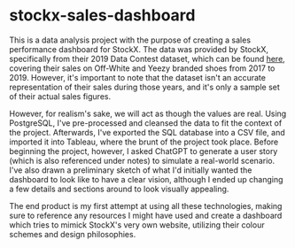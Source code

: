 # stockx-sales-dashboard

This is a data analysis project with the purpose of creating a sales performance dashboard for StockX. The data was provided by StockX,
specifically from their 2019 Data Contest dataset, which can be found [here](https://stockx.com/news/the-2019-data-contest/), covering their
sales on Off-White and Yeezy branded shoes from 2017 to 2019. However, it's important to note that the dataset isn't an accurate representation
of their sales during those years, and it's only a sample set of their actual sales figures.

However, for realism's sake, we will act as though the values are real. Using PostgreSQL, I've pre-processed and cleansed the data to fit the
context of the project. Afterwards, I've exported the SQL database into a CSV file, and imported it into Tableau, where the brunt of the project took place.
Before beginning the project, however, I asked ChatGPT to generate a user story (which is also referenced under notes) to simulate a real-world
scenario. I've also drawn a preliminary sketch of what I'd initially wanted the dashboard to look like to have a clear vision, although I ended up
changing a few details and sections around to look visually appealing.

The end product is my first attempt at using all these technologies, making sure to reference any resources I might have used and create a dashboard which
tries to mimick StockX's very own website, utilizing their colour schemes and design philosophies.
